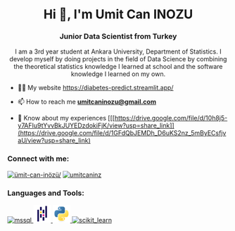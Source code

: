 <h1 align="center">Hi 👋, I'm Umit Can INOZU</h1>
<h3 align="center">Junior Data Scientist from Turkey</h3>
<p align="center">I am a 3rd year student at Ankara University, Department of Statistics. I develop myself by doing projects in the field of Data Science by combining the theoretical statistics knowledge I learned at school and the software knowledge I learned on my own.</p>

- 👨‍💻 My website https://diabetes-predict.streamlit.app/

- 📫 How to reach me **umitcaninozu@gmail.com**

- 📄 Know about my experiences [[[https://drive.google.com/file/d/10h8j5-y7AFIu9tYvvBkJUYEDzdokiFjK/view?usp=share_link]](https://drive.google.com/file/d/1GFdQbJEMDh_D6uKS2nz_5mByECsfjvaU/view?usp=share_link)

<h3 align="left">Connect with me:</h3>
<p align="left">
<a href="https://linkedin.com/in/ümit-can-inözü/" target="blank"><img align="center" src="https://raw.githubusercontent.com/rahuldkjain/github-profile-readme-generator/master/src/images/icons/Social/linked-in-alt.svg" alt="ümit-can-inözü/" height="30" width="40" /></a>
<a href="https://kaggle.com/umitcaninz" target="blank"><img align="center" src="https://raw.githubusercontent.com/rahuldkjain/github-profile-readme-generator/master/src/images/icons/Social/kaggle.svg" alt="umitcaninz" height="30" width="40" /></a>
</p>

<h3 align="left">Languages and Tools:</h3>
<p align="left"> <a href="https://www.microsoft.com/en-us/sql-server" target="_blank" rel="noreferrer"> <img src="https://www.svgrepo.com/show/303229/microsoft-sql-server-logo.svg" alt="mssql" width="40" height="40"/> </a> <a href="https://pandas.pydata.org/" target="_blank" rel="noreferrer"> <img src="https://raw.githubusercontent.com/devicons/devicon/2ae2a900d2f041da66e950e4d48052658d850630/icons/pandas/pandas-original.svg" alt="pandas" width="40" height="40"/> </a> <a href="https://www.python.org" target="_blank" rel="noreferrer"> <img src="https://raw.githubusercontent.com/devicons/devicon/master/icons/python/python-original.svg" alt="python" width="40" height="40"/> </a> <a href="https://scikit-learn.org/" target="_blank" rel="noreferrer"> <img src="https://upload.wikimedia.org/wikipedia/commons/0/05/Scikit_learn_logo_small.svg" alt="scikit_learn" width="40" height="40"/> </a> </p>
